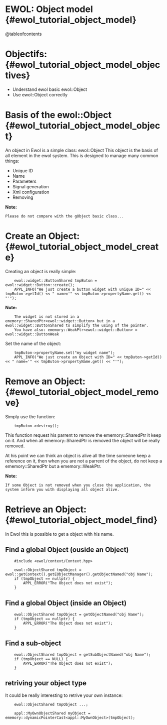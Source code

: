 EWOL: Object model                                {#ewol_tutorial_object_model}
==================

@tableofcontents

Objectifs:                                {#ewol_tutorial_object_model_objectives}
==========

  - Understand ewol basic ewol::Object
  - Use ewol::Object correctly

Basis of the ewol::Object                                {#ewol_tutorial_object_model_object}
=========================

An object in Ewol is a simple class: ewol::Object This object is the basis of all element in the ewol system.
This is designed to manage many common things:

  - Unique ID
  - Name
  - Parameters
  - Signal generation
  - Xml configuration
  - Removing

**Note:**

```
Please do not compare with the gObject basic class...
```


Create an Object:                                {#ewol_tutorial_object_model_create}
=================

Creating an object is really simple:

```{.cpp}
	ewol::widget::ButtonShared tmpButon = ewol::widget::Button::create();
	APPL_INFO("We just create a button widget with unique ID=" << tmpButon->getId() << " name='" << tmpButon->propertyName.get() << "'");
```

**Note:**

```
	The widget is not stored in a ememory::SharedPtr<ewol::widget::Button> but in a ewol::widget::ButtonShared to simplify the using of the pointer.
	You have also: ememory::WeakPtr<ewol::widget::Button> = ewol::widget::ButtonWeak
```

Set the name of the object:

```{.cpp}
	tmpButon->propertyName.set("my widget name");
	APPL_INFO("We just create an Object with ID=" << tmpButon->getId() << " name='" << tmpButon->propertyName.get() << "'");
```


Remove an Object:                                {#ewol_tutorial_object_model_remove}
=================

Simply use the function:
```{.cpp}
	tmpButon->destroy();
```

This function request his parrent to remove the ememory::SharedPtr it keep on it.
And when all ememory::SharedPtr is removed the object will be really removed.

At his point we can think an object is alive all the time someone keep a reference on it,
then when you are not a parrent of the object, do not keep a ememory::SharedPtr but a ememory::WeakPtr.

**Note:**

```
If some Object is not removed when you close the application, the system inform you with displaying all object alive.
```


Retrieve an Object:                                {#ewol_tutorial_object_model_find}
===================

In Ewol this is possible to get a object with his name.

Find a global Object (ouside an Object)
---------------------------------------

```{.cpp}
	#include <ewol/context/Context.hpp>
	
	ewol::ObjectShared tmpObject = ewol::getContext().getEObjectManager().getObjectNamed("obj Name");
	if (tmpObject == nullptr) {
		APPL_ERROR("The Object does not exist");
	}
```

Find a global Object (inside an Object)
---------------------------------------

```{.cpp}
	ewol::ObjectShared tmpObject = getObjectNamed("obj Name");
	if (tmpObject == nullptr) {
		APPL_ERROR("The Object does not exist");
	}
```

Find a sub-object
-----------------

```{.cpp}
	ewol::ObjectShared tmpObject = getSubObjectNamed("obj Name");
	if (tmpObject == NULL) {
		APPL_ERROR("The Object does not exist");
	}
```

retriving your object type
--------------------------

It could be really interesting to retrive your own instance:

```{.cpp}
	ewol::ObjectShared tmpObject ...;
	
	appl::MyOwnObjectShared myObject = ememory::dynamicPointerCast<appl::MyOwnObject>(tmpObject);
```

